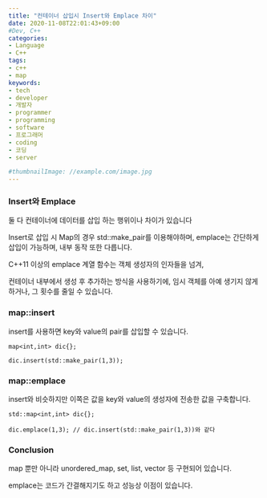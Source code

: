 ```yaml
---
title: "컨테이너 삽입시 Insert와 Emplace 차이"
date: 2020-11-08T22:01:43+09:00
#Dev, C++
categories:
- Language
- C++
tags:
- c++
- map
keywords:
- tech
- developer
- 개발자
- programmer
- programming
- software
- 프로그래머
- coding
- 코딩
- server

#thumbnailImage: //example.com/image.jpg
---
```


### Insert와 Emplace

둘 다 컨테이너에 데이터를 삽입 하는 행위이나 차이가 있습니다

Insert로 삽입 시 Map의 경우 std::make_pair를 이용해야하며, emplace는 간단하게 삽입이 가능하며, 내부 동작 또한 다릅니다.

<!--more-->

C++11 이상의 emplace 계열 함수는 객체 생성자의 인자들을 넘겨,

컨테이너 내부에서 생성 후 추가하는 방식을 사용하기에, 임시 객체를 아예 생기지 않게 하거나, 그 횟수를 줄일 수 있습니다.

### map::insert

insert를 사용하면 key와 value의 pair를 삽입할 수 있습니다.

```
map<int,int> dic{};

dic.insert(std::make_pair(1,3));
```

### map::emplace

insert와 비슷하지만 이쪽은 값을 key와 value의 생성자에 전송한 값을 구축합니다.

```
std::map<int,int> dic{};

dic.emplace(1,3); // dic.insert(std::make_pair(1,3))와 같다
```



### Conclusion

map 뿐만 아니라 unordered_map, set, list, vector 등 구현되어 있습니다.

emplace는 코드가 간결해지기도 하고 성능상 이점이 있습니다.